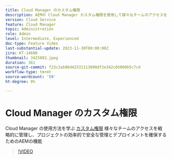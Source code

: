 ```yaml
---
title: Cloud Manager のカスタム権限
description: AEMの Cloud Manager カスタム権限を使用して様々なチームのアクセスを戦略的に管理し、効率的で安全なプロジェクト管理およびデプロイメントを実現する方法について説明します。
version: Cloud Service
feature: Cloud Manager
topic: Administration
role: Admin
level: Intermediate, Experienced
doc-type: Feature Video
last-substantial-update: 2023-11-30T00:00:00Z
jira: KT-14608
thumbnail: 3425892.jpeg
duration: 361
source-git-commit: f23c2ab86d42531113690df2e342c65060b5c7cd
workflow-type: tm+mt
source-wordcount: '59'
ht-degree: 0%

---
```



# Cloud Manager のカスタム権限

Cloud Manager の使用方法を学ぶ [カスタム権限](https://experienceleague.adobe.com/docs/experience-manager-cloud-manager/content/requirements/custom-permissions.html) 様々なチームのアクセスを戦略的に管理し、プロジェクトの効率的で安全な管理とデプロイメントを確保するためのAEMの機能

>[!VIDEO](https://video.tv.adobe.com/v/3425892/?learn=on)
